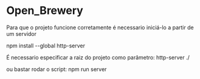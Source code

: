 # Open_Brewery

Para que o projeto funcione corretamente é necessario iniciá-lo a partir de um servidor

npm install --global http-server

É necessario especificar a raiz do projeto como parâmetro: http-server ./

ou bastar rodar o script: npm run server
